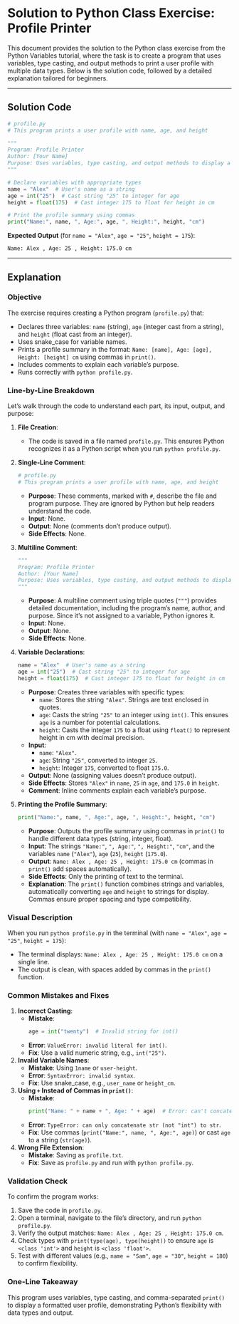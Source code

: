 # Solution to Python Class Exercise: Profile Printer

This document provides the solution to the Python class exercise from the Python Variables tutorial, where the task is to create a program that uses variables, type casting, and output methods to print a user profile with multiple data types. Below is the solution code, followed by a detailed explanation tailored for beginners.

---

## Solution Code

```python
# profile.py
# This program prints a user profile with name, age, and height

"""
Program: Profile Printer
Author: [Your Name]
Purpose: Uses variables, type casting, and output methods to display a user profile
"""

# Declare variables with appropriate types
name = "Alex"  # User's name as a string
age = int("25")  # Cast string "25" to integer for age
height = float(175)  # Cast integer 175 to float for height in cm

# Print the profile summary using commas
print("Name:", name, ", Age:", age, ", Height:", height, "cm")
```

**Expected Output** (for `name = "Alex"`, `age = "25"`, `height = 175`):
```
Name: Alex , Age: 25 , Height: 175.0 cm
```

---

## Explanation

### Objective
The exercise requires creating a Python program (`profile.py`) that:
- Declares three variables: `name` (string), `age` (integer cast from a string), and `height` (float cast from an integer).
- Uses snake_case for variable names.
- Prints a profile summary in the format: `Name: [name], Age: [age], Height: [height] cm` using commas in `print()`.
- Includes comments to explain each variable’s purpose.
- Runs correctly with `python profile.py`.

### Line-by-Line Breakdown
Let’s walk through the code to understand each part, its input, output, and purpose:

1. **File Creation**:
   - The code is saved in a file named `profile.py`. This ensures Python recognizes it as a Python script when you run `python profile.py`.

2. **Single-Line Comment**:
   ```python
   # profile.py
   # This program prints a user profile with name, age, and height
   ```
   - **Purpose**: These comments, marked with `#`, describe the file and program purpose. They are ignored by Python but help readers understand the code.
   - **Input**: None.
   - **Output**: None (comments don’t produce output).
   - **Side Effects**: None.

3. **Multiline Comment**:
   ```python
   """
   Program: Profile Printer
   Author: [Your Name]
   Purpose: Uses variables, type casting, and output methods to display a user profile
   """
   ```
   - **Purpose**: A multiline comment using triple quotes (`"""`) provides detailed documentation, including the program’s name, author, and purpose. Since it’s not assigned to a variable, Python ignores it.
   - **Input**: None.
   - **Output**: None.
   - **Side Effects**: None.

4. **Variable Declarations**:
   ```python
   name = "Alex"  # User's name as a string
   age = int("25")  # Cast string "25" to integer for age
   height = float(175)  # Cast integer 175 to float for height in cm
   ```
   - **Purpose**: Creates three variables with specific types:
     - `name`: Stores the string `"Alex"`. Strings are text enclosed in quotes.
     - `age`: Casts the string `"25"` to an integer using `int()`. This ensures `age` is a number for potential calculations.
     - `height`: Casts the integer `175` to a float using `float()` to represent height in cm with decimal precision.
   - **Input**:
     - `name`: `"Alex"`.
     - `age`: String `"25"`, converted to integer `25`.
     - `height`: Integer `175`, converted to float `175.0`.
   - **Output**: None (assigning values doesn’t produce output).
   - **Side Effects**: Stores `"Alex"` in `name`, `25` in `age`, and `175.0` in `height`.
   - **Comment**: Inline comments explain each variable’s purpose.

5. **Printing the Profile Summary**:
   ```python
   print("Name:", name, ", Age:", age, ", Height:", height, "cm")
   ```
   - **Purpose**: Outputs the profile summary using commas in `print()` to handle different data types (string, integer, float).
   - **Input**: The strings `"Name:"`, `", Age:"`, `", Height:"`, `"cm"`, and the variables `name` (`"Alex"`), `age` (`25`), `height` (`175.0`).
   - **Output**: `Name: Alex , Age: 25 , Height: 175.0 cm` (commas in `print()` add spaces automatically).
   - **Side Effects**: Only the printing of text to the terminal.
   - **Explanation**: The `print()` function combines strings and variables, automatically converting `age` and `height` to strings for display. Commas ensure proper spacing and type compatibility.

### Visual Description
When you run `python profile.py` in the terminal (with `name = "Alex"`, `age = "25"`, `height = 175`):
- The terminal displays: `Name: Alex , Age: 25 , Height: 175.0 cm` on a single line.
- The output is clean, with spaces added by commas in the `print()` function.

### Common Mistakes and Fixes
1. **Incorrect Casting**:
   - **Mistake**:
     ```python
     age = int("twenty")  # Invalid string for int()
     ```
   - **Error**: `ValueError: invalid literal for int()`.
   - **Fix**: Use a valid numeric string, e.g., `int("25")`.
2. **Invalid Variable Names**:
   - **Mistake**: Using `1name` or `user-height`.
   - **Error**: `SyntaxError: invalid syntax`.
   - **Fix**: Use snake_case, e.g., `user_name` or `height_cm`.
3. **Using `+` Instead of Commas in `print()`**:
   - **Mistake**:
     ```python
     print("Name: " + name + ", Age: " + age)  # Error: can't concatenate str and int
     ```
   - **Error**: `TypeError: can only concatenate str (not "int") to str`.
   - **Fix**: Use commas (`print("Name:", name, ", Age:", age)`) or cast `age` to a string (`str(age)`).
4. **Wrong File Extension**:
   - **Mistake**: Saving as `profile.txt`.
   - **Fix**: Save as `profile.py` and run with `python profile.py`.

### Validation Check
To confirm the program works:
1. Save the code in `profile.py`.
2. Open a terminal, navigate to the file’s directory, and run `python profile.py`.
3. Verify the output matches: `Name: Alex , Age: 25 , Height: 175.0 cm`.
4. Check types with `print(type(age), type(height))` to ensure `age` is `<class 'int'>` and `height` is `<class 'float'>`.
5. Test with different values (e.g., `name = "Sam"`, `age = "30"`, `height = 180`) to confirm flexibility.

### One-Line Takeaway
This program uses variables, type casting, and comma-separated `print()` to display a formatted user profile, demonstrating Python’s flexibility with data types and output.
